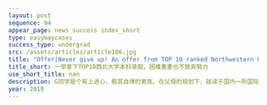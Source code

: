 ```yaml
---
layout: post
sequence: 94
appear_page: news success index_short
type: easymaycases
success_type: undergrad
src: /assets/articles/article106.jpg
title: "Offer|Never give up! An offer from TOP 10 ranked Northwestern University! "
title_short: 一举拿下TOP10西北大学本科录取，困难重重也不放弃努力
use_short_title: nan
description: G同学是个有上进心，极其自律的男孩。在父母的规划下，就读于国内一所国际中学，勤于律己，GPA保持在全年级前30名的高水平线上。G同学的成绩使母亲颇为自豪，然而在成绩同样亮眼的学长遭遇申请滑铁卢后，G同学陷入了深深的忧虑
year: 2019
---
```


